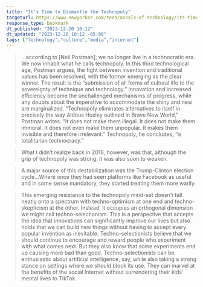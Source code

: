 ```yaml
---
title: "It’s Time to Dismantle the Technopoly"
targeturl: https://www.newyorker.com/tech/annals-of-technology/its-time-to-dismantle-the-technopoly
response_type: bookmark
dt_published: "2023-12-20 10:12"
dt_updated: "2023-12-20 10:12 -05:00"
tags: ["technology","culture","media","internet"]
---
```


> ...according to [Neil Postman], we no longer live in a technocratic era. We now inhabit what he calls technopoly. In this third technological age, Postman argues, the fight between invention and traditional values has been resolved, with the former emerging as the clear winner. The result is the “submission of all forms of cultural life to the sovereignty of technique and technology.” Innovation and increased efficiency become the unchallenged mechanisms of progress, while any doubts about the imperative to accommodate the shiny and new are marginalized. “Technopoly eliminates alternatives to itself in precisely the way Aldous Huxley outlined in Brave New World,” Postman writes. “It does not make them illegal. It does not make them immoral. It does not even make them unpopular. It makes them invisible and therefore irrelevant.” Technopoly, he concludes, “is totalitarian technocracy.”

> What I didn’t realize back in 2016, however, was that, although the grip of technopoly was strong, it was also soon to weaken.

> A major source of this destabilization was the Trump-Clinton election cycle...Where once they had seen platforms like Facebook as useful and in some sense mandatory, they started treating them more warily. 

> This emerging resistance to the technopoly mind-set doesn’t fall neatly onto a spectrum with techno-optimism at one end and techno-skepticism at the other. Instead, it occupies an orthogonal dimension we might call techno-selectionism. This is a perspective that accepts the idea that innovations can significantly improve our lives but also holds that we can build new things without having to accept every popular invention as inevitable. Techno-selectionists believe that we should continue to encourage and reward people who experiment with what comes next. But they also know that some experiments end up causing more bad than good. Techno-selectionists can be enthusiastic about artificial intelligence, say, while also taking a strong stance on settings where we should block its use. They can marvel at the benefits of the social Internet without surrendering their kids’ mental lives to TikTok.
